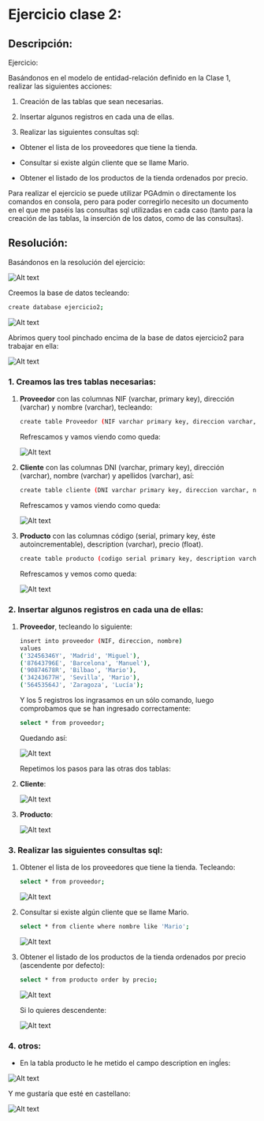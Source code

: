 
<!-- 
* Curso: Albañiles digitales.
* Nombre del proyecto: "Manual Markdown".
* Autor: Koldo Sanmartín.
* Fecha creación: Martes 17/12/2024. 
-->

# Ejercicio clase 2:

## Descripción:

Ejercicio:

Basándonos en el modelo de entidad-relación definido en la Clase 1, realizar las
siguientes acciones:

1. Creación de las tablas que sean necesarias.

2. Insertar algunos registros en cada una de ellas.

3. Realizar las siguientes consultas sql:

- Obtener el lista de los proveedores que tiene la tienda.

- Consultar si existe algún cliente que se llame Mario.

- Obtener el listado de los productos de la tienda ordenados por precio.

Para realizar el ejercicio se puede utilizar PGAdmin o directamente los comandos en consola, pero para poder corregirlo necesito un documento en el que me paséis las consultas sql utilizadas en cada caso (tanto para la creación de las tablas, la inserción de
los datos, como de las consultas).

## Resolución:

Basándonos en la resolución del ejercicio:

![Alt text](Ejercicio-Clase1_solution.png)

Creemos la base de datos tecleando:

```bash
create database ejercicio2;
```

![Alt text](crear_database.png)

Abrimos query tool pinchado encima de la base de datos ejercicio2 para trabajar en ella:

![Alt text](abre_query_tool.png)

### 1. Creamos las tres tablas necesarias:

1. **Proveedor** con las columnas NIF (varchar, primary key), dirección (varchar) y nombre (varchar), tecleando:

   ```bash
   create table Proveedor (NIF varchar primary key, direccion varchar, nombre varchar);
   ```

   Refrescamos y vamos viendo como queda:

   ![Alt text](crear_tabla_proveedor.png)

2. **Cliente** con las columnas DNI (varchar, primary key), dirección (varchar), nombre (varchar) y apellidos (varchar), así:

   ```bash
   create table cliente (DNI varchar primary key, direccion varchar, nombre varchar, apellidos varchar);
   ```

   Refrescamos y vamos viendo como queda:

   ![Alt text](crear_tabla_cliente.png)

3. **Producto** con las columnas código (serial, primary key, éste autoincrementable), description (varchar), precio (float).

   ```bash
   create table producto (codigo serial primary key, description varchar, precio float);
   ```

   Refrescamos y vemos como queda:

   ![Alt text](crear_tabla_producto.png)

### 2. Insertar algunos registros en cada una de ellas:

1. **Proveedor**, tecleando lo siguiente:

   ```bash
   insert into proveedor (NIF, direccion, nombre)
   values
   ('32456346Y', 'Madrid', 'Miguel'),
   ('87643796E', 'Barcelona', 'Manuel'),
   ('90874678R', 'Bilbao', 'Mario'),
   ('34243677H', 'Sevilla', 'Mario'),
   ('56453564J', 'Zaragoza', 'Lucía');
   ```

   Y los 5 registros los ingrasamos en un sólo comando, luego comprobamos que se han ingresado correctamente:

   ```bash
   select * from proveedor;
   ```

   Quedando así:

   ![Alt text](agregar_registros_proveedor.png)

   Repetimos los pasos para las otras dos tablas:

2. **Cliente**:

   ![Alt text](agregar_registros_cliente.png)

3. **Producto**:

   ![Alt text](agregar_registros_producto.png)

### 3. Realizar las siguientes consultas sql:

1. Obtener el lista de los proveedores que tiene la tienda. Tecleando:

   ```bash
   select * from proveedor;
   ```
  
   ![Alt text](mostrar_proveedores.png)

2. Consultar si existe algún cliente que se llame Mario.

   ```bash
   select * from cliente where nombre like 'Mario';
   ```
  
   ![Alt text](buscar_mario.png)

3. Obtener el listado de los productos de la tienda ordenados por precio (ascendente por defecto):

   ```bash
   select * from producto order by precio;
   ```

   ![Alt text](precio_ascendente.png)

   Si lo quieres descendente:

   ![Alt text](precio_descendente.png)

### 4. otros:

- En la tabla producto le he metido el campo description en ingĺes:

![Alt text](cambiar_nombre_columna1.png)

Y me gustaría que esté en castellano:

![Alt text](cambiar_nombre_columna2.png)
